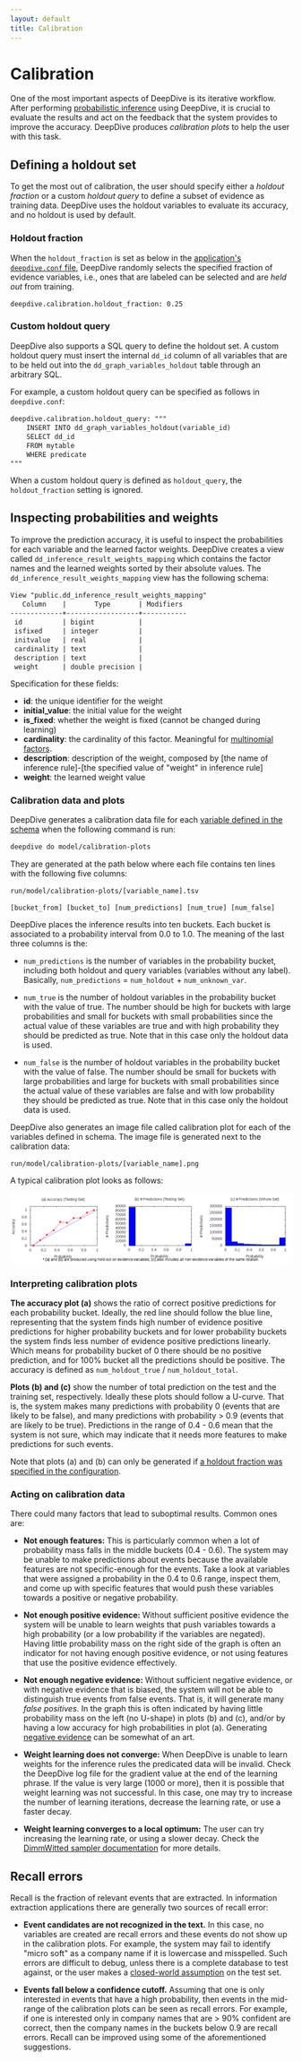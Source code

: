```yaml
---
layout: default
title: Calibration
---
```


# Calibration

One of the most important aspects of DeepDive is its iterative workflow.
After performing [probabilistic inference](inference.md) using DeepDive, it is crucial to evaluate the results and act on the feedback that the system provides to improve the accuracy.
DeepDive produces *calibration plots* to help the user with this task.

## Defining a holdout set

To get the most out of calibration, the user should specify either a *holdout fraction* or a custom *holdout query* to define a subset of evidence as training data.
DeepDive uses the holdout variables to evaluate its accuracy, and no holdout is used by default.


### Holdout fraction

When the `holdout_fraction` is set as below in the [application's `deepdive.conf` file](deepdiveapp.md), DeepDive randomly selects the specified fraction of evidence variables, i.e., ones that are labeled can be selected and are *held out* from training.

```hocon
deepdive.calibration.holdout_fraction: 0.25
```


### Custom holdout query

DeepDive also supports a SQL query to define the holdout set.
A custom holdout query must insert the internal `dd_id` column of all variables that are to be held out into the `dd_graph_variables_holdout` table through an arbitrary SQL.

For example, a custom holdout query can be specified as follows in `deepdive.conf`:

```hocon
deepdive.calibration.holdout_query: """
    INSERT INTO dd_graph_variables_holdout(variable_id)
    SELECT dd_id
    FROM mytable
    WHERE predicate
"""
```

When a custom holdout query is defined as `holdout_query`, the `holdout_fraction` setting is ignored.


## Inspecting probabilities and weights

<!-- TODO provide a neat way to query this view in DDlog -->

To improve the prediction accuracy, it is useful to inspect the probabilities for each variable and the learned factor weights.
DeepDive creates a view called `dd_inference_result_weights_mapping` which contains the factor names and the learned weights sorted by their absolute values.
The `dd_inference_result_weights_mapping` view has the following schema:

```
View "public.dd_inference_result_weights_mapping"
   Column    |       Type       | Modifiers
-------------+------------------+-----------
 id          | bigint           |
 isfixed     | integer          |
 initvalue   | real             |
 cardinality | text             |
 description | text             |
 weight      | double precision |
```

Specification for these fields:

- **id**: the unique identifier for the weight
- **initial_value**: the initial value for the weight
- **is_fixed**: whether the weight is fixed (cannot be changed during learning)
- **cardinality**: the cardinality of this factor. Meaningful for [multinomial factors](example-chunking.md).
- **description**: description of the weight, composed by [the name of inference rule]-[the specified value of "weight" in inference rule]
- **weight**: the learned weight value


### Calibration data and plots

DeepDive generates a calibration data file for each [variable defined in the schema](writing-model-ddlog.md#variable-relations) when the following command is run:

```bash
deepdive do model/calibration-plots
```

They are generated at the path below where each file contains ten lines with the following five columns:

```
run/model/calibration-plots/[variable_name].tsv
```

```
[bucket_from] [bucket_to] [num_predictions] [num_true] [num_false]
```

DeepDive places the inference results into ten buckets.
Each bucket is associated to a probability interval from 0.0 to 1.0.
The meaning of the last three columns is the:

- `num_predictions` is the number of variables in the probability bucket, including both holdout and query variables (variables without any label).
    Basically, `num_predictions` = `num_holdout` + `num_unknown_var`.

- `num_true` is the number of holdout variables in the probability bucket with the value of true.
    The number should be high for buckets with large probabilities and small for buckets with small probabilities since the actual value of these variables are true and with high probability they should be predicted as true.
    Note that in this case only the holdout data is used.

- `num_false` is the number of holdout variables in the probability bucket with the value of false.
    The number should be small for buckets with large probabilities and large for buckets with small probabilities since the actual value of these variables are false and with low probability they should be predicted as true.
    Note that in this case only the holdout data is used.

DeepDive also generates an image file called calibration plot for each of the variables defined in schema.
The image file is generated next to the calibration data:

```
run/model/calibration-plots/[variable_name].png
```

A typical calibration plot looks as follows:

![A calibration plot from the spouse example](images/spouse/has_spouse.png)


### Interpreting calibration plots

**The accuracy plot (a)** shows the ratio of correct positive predictions for each probability bucket.
Ideally, the red line should follow the blue line, representing that the system finds high number of evidence positive predictions for higher probability buckets and for lower probability buckets the system finds less number of evidence positive predictions linearly.
Which means for probability bucket of 0 there should be no positive prediction, and for 100% bucket all the predictions should be positive.
The accuracy is defined as `num_holdout_true` / `num_holdout_total`.

**Plots (b) and (c)** show the number of total prediction on the test and the training set, respectively.
Ideally these plots should follow a U-curve.
That is, the system makes many predictions with probability 0 (events that are likely to be false), and many predictions with probability > 0.9 (events that are likely to be true).
Predictions in the range of 0.4 - 0.6 mean that the system is not sure, which may indicate that it needs more features to make predictions for such events.

Note that plots (a) and (b) can only be generated if [a holdout fraction was specified in the configuration](#defining-a-holdout-set).

### Acting on calibration data

There could many factors that lead to suboptimal results.
Common ones are:

- **Not enough features:**
    This is particularly common when a lot of probability mass falls in the middle buckets (0.4 - 0.6).
    The system may be unable to make predictions about events because the available features are not specific-enough for the events.
    Take a look at variables that were assigned a probability in the 0.4 to 0.6 range, inspect them, and come up with specific features that would push these variables towards a positive or negative probability.

- **Not enough positive evidence:**
    Without sufficient positive evidence the system will be unable to learn weights that push variables towards a high probability (or a low probability if the variables are negated).
    Having little probability mass on the right side of the graph is often an indicator for not having enough positive evidence, or not using features that use the positive evidence effectively.

- **Not enough negative evidence:**
    Without sufficient negative evidence, or with negative evidence that is biased, the system will not be able to distinguish true events from false events.
    That is, it will generate many *false positives*.
    In the graph this is often indicated by having little probability mass on the left (no U-shape) in plots (b) and (c), and/or by having a low accuracy for high probabilities in plot (a).
    Generating [negative evidence](generating_negative_examples) can be somewhat of an art.

- **Weight learning does not converge:**
    When DeepDive is unable to learn weights for the inference rules the predicated data will be invalid.
    Check the DeepDive log file for the gradient value at the end of the learning phrase.
    If the value is very large (1000 or more), then it is possible that weight learning was not successful.
    In this case, one may try to increase the number of learning iterations, decrease the learning rate, or use a faster decay.

- **Weight learning converges to a local optimum:**
    The user can try increasing the learning rate, or using a slower decay.
    Check the [DimmWitted sampler documentation](sampler.md) for more details.



## Recall errors

Recall is the fraction of relevant events that are extracted.
In information extraction applications there are generally two sources of recall error:

- **Event candidates are not recognized in the text.**
    In this case, no variables are created are recall errors and these events do not show up in the calibration plots.
    For example, the system may fail to identify "micro soft" as a company name if it is lowercase and misspelled.
    Such errors are difficult to debug, unless there is a complete database to test against, or the user makes a [closed-world assumption](http://en.wikipedia.org/wiki/Closed_world_assumption) on the test set.

- **Events fall below a confidence cutoff.**
    Assuming that one is only interested in events that have a high probability, then events in the mid-range of the calibration plots can be seen as recall errors.
    For example, if one is interested only in company names that are > 90% confident are correct, then the company names in the buckets below 0.9 are recall errors.
    Recall can be improved using some of the aforementioned suggestions.

